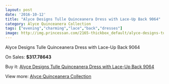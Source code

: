 ```yaml
---
layout: post
date: '2016-10-12'
title: "Alyce Designs Tulle Quinceanera Dress with Lace-Up Back 9064"
category: Alyce Quinceanera Collection
tags: ["evening","charming","lace","back","dresses"]
image: http://img.princessan.com/2165-thickbox_default/alyce-designs-tulle-quinceanera-dress-with-lace-up-back-9064.jpg
---
```

Alyce Designs Tulle Quinceanera Dress with Lace-Up Back 9064

On Sales: **$317.78643**
<a href="https://www.princessan.com/en/alyce-quinceanera-collection/974-alyce-designs-tulle-quinceanera-dress-with-lace-up-back-9064.html"><amp-img layout="responsive" width="600" height="600" src="//img.princessan.com/2165-thickbox_default/alyce-designs-tulle-quinceanera-dress-with-lace-up-back-9064.jpg" alt="Alyce Designs Tulle Quinceanera Dress with Lace-Up Back 9064 0" /></a>
<a href="https://www.princessan.com/en/alyce-quinceanera-collection/974-alyce-designs-tulle-quinceanera-dress-with-lace-up-back-9064.html"><amp-img layout="responsive" width="600" height="600" src="//img.princessan.com/2166-thickbox_default/alyce-designs-tulle-quinceanera-dress-with-lace-up-back-9064.jpg" alt="Alyce Designs Tulle Quinceanera Dress with Lace-Up Back 9064 1" /></a>

Buy it: [Alyce Designs Tulle Quinceanera Dress with Lace-Up Back 9064](https://www.princessan.com/en/alyce-quinceanera-collection/974-alyce-designs-tulle-quinceanera-dress-with-lace-up-back-9064.html "Alyce Designs Tulle Quinceanera Dress with Lace-Up Back 9064")

View more: [Alyce Quinceanera Collection](https://www.princessan.com/en/9-alyce-quinceanera-collection "Alyce Quinceanera Collection")